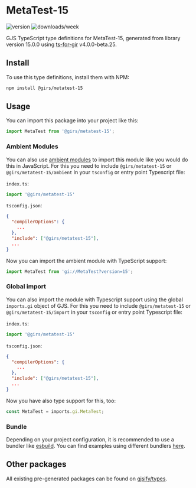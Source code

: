 
# MetaTest-15

![version](https://img.shields.io/npm/v/@girs/metatest-15)
![downloads/week](https://img.shields.io/npm/dw/@girs/metatest-15)


GJS TypeScript type definitions for MetaTest-15, generated from library version 15.0.0 using [ts-for-gir](https://github.com/gjsify/ts-for-gir) v4.0.0-beta.25.

## Install

To use this type definitions, install them with NPM:
```bash
npm install @girs/metatest-15
```

## Usage

You can import this package into your project like this:
```ts
import MetaTest from '@girs/metatest-15';
```

### Ambient Modules

You can also use [ambient modules](https://github.com/gjsify/ts-for-gir/tree/main/packages/cli#ambient-modules) to import this module like you would do this in JavaScript.
For this you need to include `@girs/metatest-15` or `@girs/metatest-15/ambient` in your `tsconfig` or entry point Typescript file:

`index.ts`:
```ts
import '@girs/metatest-15'
```

`tsconfig.json`:
```json
{
  "compilerOptions": {
    ...
  },
  "include": ["@girs/metatest-15"],
  ...
}
```

Now you can import the ambient module with TypeScript support: 

```ts
import MetaTest from 'gi://MetaTest?version=15';
```

### Global import

You can also import the module with Typescript support using the global `imports.gi` object of GJS.
For this you need to include `@girs/metatest-15` or `@girs/metatest-15/import` in your `tsconfig` or entry point Typescript file:

`index.ts`:
```ts
import '@girs/metatest-15'
```

`tsconfig.json`:
```json
{
  "compilerOptions": {
    ...
  },
  "include": ["@girs/metatest-15"],
  ...
}
```

Now you have also type support for this, too:

```ts
const MetaTest = imports.gi.MetaTest;
```

### Bundle

Depending on your project configuration, it is recommended to use a bundler like [esbuild](https://esbuild.github.io/). You can find examples using different bundlers [here](https://github.com/gjsify/ts-for-gir/tree/main/examples).

## Other packages

All existing pre-generated packages can be found on [gjsify/types](https://github.com/gjsify/types).

